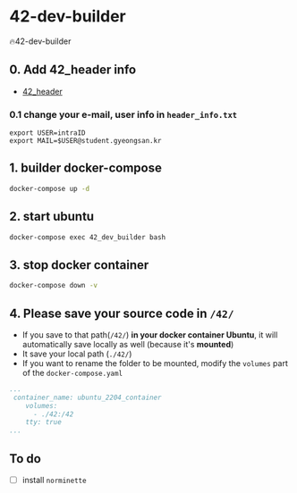 # 42-dev-builder
🔥42-dev-builder

## 0. Add 42_header info
- [42_header](https://github.com/42Paris/42header)  

### 0.1 change your e-mail, user info in `header_info.txt`
```text
export USER=intraID
export MAIL=$USER@student.gyeongsan.kr
```

## 1. builder docker-compose
```bash
docker-compose up -d
```

## 2. start ubuntu

```bash
docker-compose exec 42_dev_builder bash
```

## 3. stop docker container 

```bash
docker-compose down -v
```

## 4. Please save your source code in `/42/`
- If you save to that path(`/42/`) **in your docker container Ubuntu**, it will automatically save locally as well (because it's **mounted**) 
- It save your local path (`./42/`)
- If you want to rename the folder to be mounted, modify the `volumes` part of the `docker-compose.yaml`
```yaml
...
 container_name: ubuntu_2204_container
    volumes:
      - ./42:/42
    tty: true
...
```

## To do
- [ ] install `norminette`